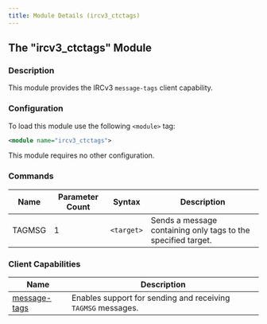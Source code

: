 ```yaml
---
title: Module Details (ircv3_ctctags)
---
```


## The "ircv3_ctctags" Module

### Description

This module provides the IRCv3 `message-tags` client capability.

### Configuration

To load this module use the following `<module>` tag:

```xml
<module name="ircv3_ctctags">
```

This module requires no other configuration.

### Commands

Name   | Parameter Count | Syntax     | Description
------ | --------------- | ---------- | -----------
TAGMSG | 1               | `<target>` | Sends a message containing only tags to the specified target.

<!-- TAGMSG is not documented here because it is not intended to be executed by users -->

### Client Capabilities

Name                                                                 | Description
-------------------------------------------------------------------- | -----------
[message-tags](https://ircv3.net/specs/extensions/message-tags.html) | Enables support for sending and receiving `TAGMSG` messages.
